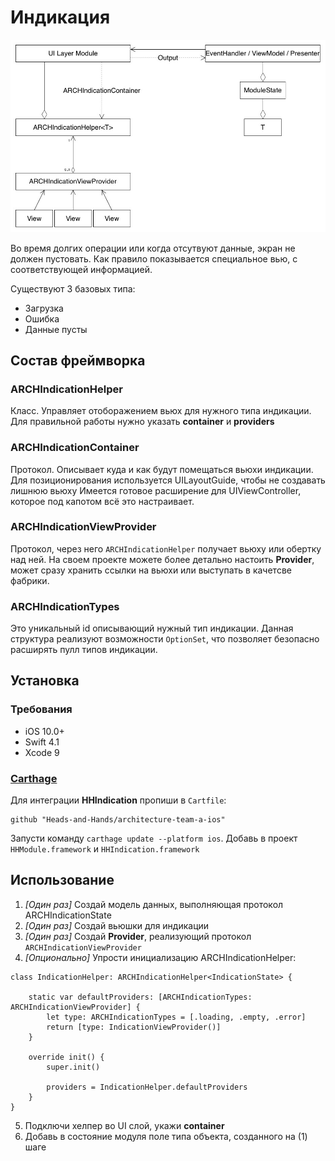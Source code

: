 # Индикация

![Diagram](../../Resources/Indication.jpg)

Во время долгих операции или когда отсутвуют данные, экран не должен пустовать. 
Как правило показывается специальное вью, с соответствующей информацией.

Существуют 3 базовых типа:

- Загрузка
- Ошибка
- Данные пусты

## Состав фреймворка

### ARCHIndicationHelper<T>

Класс. Управляет отоборажением вьюх для нужного типа индикации.
Для правильной работы нужно указать **container** и **providers**

### ARCHIndicationContainer

Протокол. Описывает куда и как будут помещаться вьюхи индикации.
Для позиционирования используется UILayoutGuide, чтобы не создавать лишнюю вьюху
Имеется готовое расширение для UIViewController, которое под капотом всё это настраивает.

### ARCHIndicationViewProvider

Протокол, через него ``ARCHIndicationHelper`` получает вьюху или обертку над ней.
На своем проекте можете более детально настоить **Provider**, может сразу хранить ссылки на вьюхи или выступать в качетсве фабрики.

### ARCHIndicationTypes

Это уникальный id описывающий нужный тип индикации.
Данная структура реализуют возможности ``OptionSet``, что позволяет безопасно расширять пулл типов индикации.

## Установка

### Требования

- iOS 10.0+
- Swift 4.1
- Xcode 9

### [Carthage](https://github.com/Carthage/Carthage)

Для интеграции **HHIndication** пропиши в `Cartfile`:

```
github "Heads-and-Hands/architecture-team-a-ios"
```

Запусти команду `carthage update --platform ios`.  Добавь в проект `HHModule.framework` и `HHIndication.framework`

## Использование

1. *[Один раз]* Создай модель данных, выполняющая протокол ARCHIndicationState
2. *[Один раз]* Создай вьюшки для индикации
3. *[Один раз]* Создай **Provider**, реализующий протокол ``ARCHIndicationViewProvider``
4. *[Опционально]* Упрости инициализацию ARCHIndicationHelper:

````
class IndicationHelper: ARCHIndicationHelper<IndicationState> {

    static var defaultProviders: [ARCHIndicationTypes: ARCHIndicationViewProvider] {
        let type: ARCHIndicationTypes = [.loading, .empty, .error]
        return [type: IndicationViewProvider()]
    }

    override init() {
        super.init()

        providers = IndicationHelper.defaultProviders
    }
}
````
5. Подключи хелпер во UI слой, укажи **container**
6. Добавь в состояние модуля поле типа объекта, созданного на (1) шаге
